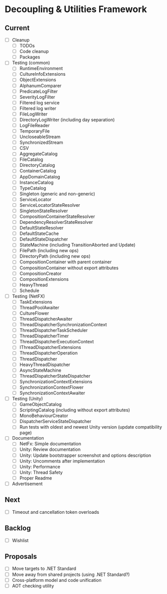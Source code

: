 # Decoupling & Utilities Framework

## Current

- [ ] Cleanup
  - [ ] TODOs
  - [ ] Code cleanup
  - [ ] Packages
- [ ] Testing (common)
  - [ ] RuntimeEnvironment
  - [ ] CultureInfoExtensions
  - [ ] ObjectExtensions
  - [ ] AlphanumComparer
  - [ ] PredicateLogFilter
  - [ ] SeverityLogFilter
  - [ ] Filtered log service
  - [ ] Filtered log writer
  - [ ] FileLogWriter
  - [ ] DirectoryLogWriter (including day separation)
  - [ ] LogFileReader
  - [ ] TemporaryFile
  - [ ] UncloseableStream
  - [ ] SynchronizedStream
  - [ ] CSV
  - [ ] AggregateCatalog
  - [ ] FileCatalog
  - [ ] DirectoryCatalog
  - [ ] ContainerCatalog
  - [ ] AppDomainCatalog
  - [ ] InstanceCatalog
  - [ ] TypeCatalog
  - [ ] Singleton (generic and non-generic)
  - [ ] ServiceLocator
  - [ ] ServiceLocatorStateResolver
  - [ ] SingletonStateResolver
  - [ ] CompositionContainerStateResolver
  - [ ] DependencyResolverStateResolver
  - [ ] DefaultStateResolver
  - [ ] DefaultStateCache
  - [ ] DefaultStateDispatcher
  - [ ] StateMachine (including TransitionAborted and Update)
  - [ ] FilePath (including new ops)
  - [ ] DirectoryPath (including new ops)
  - [ ] CompositionContainer with parent container
  - [ ] CompositionContainer without export attributes
  - [ ] CompositionCreator
  - [ ] CompositionExtensions
  - [ ] HeavyThread
  - [ ] Schedule
- [ ] Testing (NetFX)
  - [ ] TaskExtensions
  - [ ] ThreadPoolAwaiter
  - [ ] CultureFlower
  - [ ] ThreadDispatcherAwaiter
  - [ ] ThreadDispatcherSynchronizationContext
  - [ ] ThreadDispatcherTaskScheduler
  - [ ] ThreadDispatcherTimer
  - [ ] ThreadDispatcherExecutionContext
  - [ ] IThreadDispatcherExtensions
  - [ ] ThreadDispatcherOperation
  - [ ] ThreadDispatcher
  - [ ] HeavyThreadDispatcher
  - [ ] AsyncStateMachine
  - [ ] ThreadDispatcherStateDispatcher
  - [ ] SynchronizationContextExtensions
  - [ ] SynchronizationContextFlower
  - [ ] SynchronizationContextAwaiter
- [ ] Testing (Unity)
  - [ ] GameObjectCatalog
  - [ ] ScriptingCatalog (including without export attributes)
  - [ ] MonoBehaviourCreator
  - [ ] DispatcherServiceStateDispatcher
  - [ ] Run tests with oldest and newest Unity version (update compatibility page)
- [ ] Documentation
  - [ ] NetFx: Simple documentation
  - [ ] Unity: Review documentation
  - [ ] Unity: Update bootstrapper screenshot and options description
  - [ ] Unity: Uncomments after implementation
  - [ ] Unity: Performance
  - [ ] Unity: Thread Safety
  - [ ] Proper Readme
- [ ] Advertisement

## Next

- [ ] Timeout and cancellation token overloads

## Backlog

- [ ] Wishlist

## Proposals

- [ ] Move targets to .NET Standard
- [ ] Move away from shared projects (using .NET Standard?)
- [ ] Cross-platform model and code unification
- [ ] AOT checking utility
